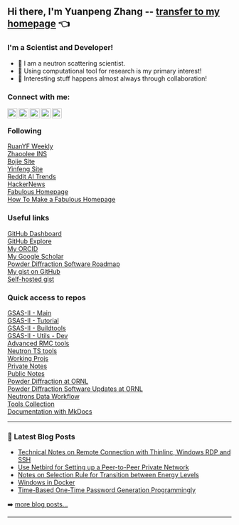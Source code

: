 ## Hi there, I'm Yuanpeng Zhang -- [transfer to my homepage](https://me.iris-home.net) 👈

### I'm a Scientist and Developer!

- 🔭 I am a neutron scattering scientist.
- 🌱 Using computational tool for research is my primary interest!
- 👯 Interesting stuff happens almost always through collaboration!

### Connect with me:

[<img align="left" alt="iris2020.net" width="22px" src="https://flv.iris-home.net/imgs/house-solid.png" />](https://me.iris-home.net)
[<img align="left" alt="Yuanpeng | Facebook" width="22px" src="https://cdn.jsdelivr.net/npm/simple-icons@v3/icons/facebook.svg" />][facebook]
[<img align="left" alt="Yuanpeng | Twitter" width="22px" src="https://cdn.jsdelivr.net/npm/simple-icons@v3/icons/twitter.svg" />][twitter]
[<img align="left" alt="Yuanpeng | LinkedIn" width="22px" src="https://cdn.jsdelivr.net/npm/simple-icons@v3/icons/linkedin.svg" />][linkedin]
[<img align="left" alt="Yuanpeng | Instagram" width="22px" src="https://cdn.jsdelivr.net/npm/simple-icons@v3/icons/instagram.svg" />][instagram]

<br />

### Following
[RuanYF Weekly](https://github.com/ruanyf/weekly/tree/master)
<br />
[Zhaoolee INS](https://github.com/zhaoolee/ins)
<br />
[Bojie Site](https://bojie.site)
<br />
[Yinfeng Site](https://yinfeng.blog/)
<br />
[Reddit AI Trends](https://github.com/liyedanpdx/reddit-ai-trends/tree/main/reports)
<br />
[HackerNews](https://news.ycombinator.com/)
<br />
[Fabulous Homepage](https://simonaking.com/)
<br />
[How To Make a Fabulous Homepage](https://github.com/SimonAKing/HomePage)

### Useful links

[GitHub Dashboard](https://github.com)
<br />
[GitHub Explore](https://github.com/explore)
<br />
[My ORCID](https://orcid.org/0000-0003-4224-3361)
<br />
[My Google Scholar](https://scholar.google.com/citations?user=NgqIgO0AAAAJ&hl=en)
<br />
[Powder Diffraction Software Roadmap](https://github.com/users/Kvieta1990/projects/6)
<br />
[My gist on GitHub](https://gist.github.com/Kvieta1990)
<br />
[Self-hosted gist](https://pf.iris-home.net)

### Quick access to repos

[GSAS-II - Main](https://github.com/AdvancedPhotonSource/GSAS-II)
<br />
[GSAS-II - Tutorial](https://github.com/AdvancedPhotonSource/GSAS-II-tutorials)
<br />
[GSAS-II - Buildtools](https://github.com/AdvancedPhotonSource/GSAS-II-buildtools)
<br />
[GSAS-II - Utils - Dev](https://github.com/Kvieta1990/gsasii_dev)
<br />
[Advanced RMC tools](https://github.com/Kvieta1990/rmc_adv_tools)
<br />
[Neutron TS tools](https://github.com/Kvieta1990/neutron_ts_tools)
<br />
[Working Projs](https://github.com/Kvieta1990/Working_Proj)
<br />
[Private Notes](https://github.com/Kvieta1990/Notes/issues)
<br />
[Public Notes](https://github.com/Kvieta1990/Notes_Public/issues)
<br />
[Powder Diffraction at ORNL](https://github.com/Kvieta1990/ornl-pd)
<br />
[Powder Diffraction Software Updates at ORNL](https://github.com/Kvieta1990/updates)
<br />
[Neutrons Data Workflow](https://github.com/neutrons/data_workflow)
<br />
[Tools Collection](https://github.com/Kvieta1990/tools_collection)
<br />
[Documentation with MkDocs](https://github.com/Kvieta1990/mkdocs)

---

### 📕 Latest Blog Posts

<!-- BLOG-POST-LIST:START -->
- [Technical Notes on Remote Connection with Thinlinc, Windows RDP and SSH](https://iris2020.net/2025-06-26-remote_connect/)
- [Use Netbird for Setting up a Peer-to-Peer Private Network](https://iris2020.net/2025-06-23-netbird_notes/)
- [Notes on Selection Rule for Transition between Energy Levels](https://iris2020.net/2025-06-15-selection_rule/)
- [Windows in Docker](https://iris2020.net/2025-06-14-windows_in_docker/)
- [Time-Based One-Time Password Generation Programmingly](https://iris2020.net/2025-05-20-totp_code_gen/)
<!-- BLOG-POST-LIST:END -->

➡️ [more blog posts...](https://www.iris2020.net/)

---
<!--
<img align="left" alt="codeSTACKr's GitHub Stats" src="https://github-readme-stats.codestackr.vercel.app/api?username=Kvieta1990&show_icons=true&hide_border=true" />
-->

[website]: https://iris2020.net/
[twitter]: https://twitter.com/ZhangYuanpeng
[facebook]: https://www.facebook.com/yuanpeng1990/
[instagram]: https://www.instagram.com/yuanpeng1990/
[linkedin]: https://www.linkedin.com/in/yuanpeng-zhang-11bb503a/

<!--
**Kvieta1990/Kvieta1990** is a ✨ _special_ ✨ repository because its `README.md` (this file) appears on your GitHub profile.

Here are some ideas to get you started:

- 🔭 I’m currently working on ...
- 🌱 I’m currently learning ...
- 👯 I’m looking to collaborate on ...
- 🤔 I’m looking for help with ...
- 💬 Ask me about ...
- 📫 How to reach me: ...
- 😄 Pronouns: ...
- ⚡ Fun fact: ...
-->
